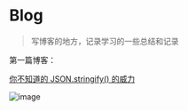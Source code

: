 # Blog
> 写博客的地方，记录学习的一些总结和记录 



第一篇博客：

[你不知道的 JSON.stringify() 的威力](https://github.com/NieZhuZhu/Blog/issues/1)

![image](https://user-images.githubusercontent.com/44939961/70403933-4d613980-1a73-11ea-9cf6-38fcbb0a680d.png)
